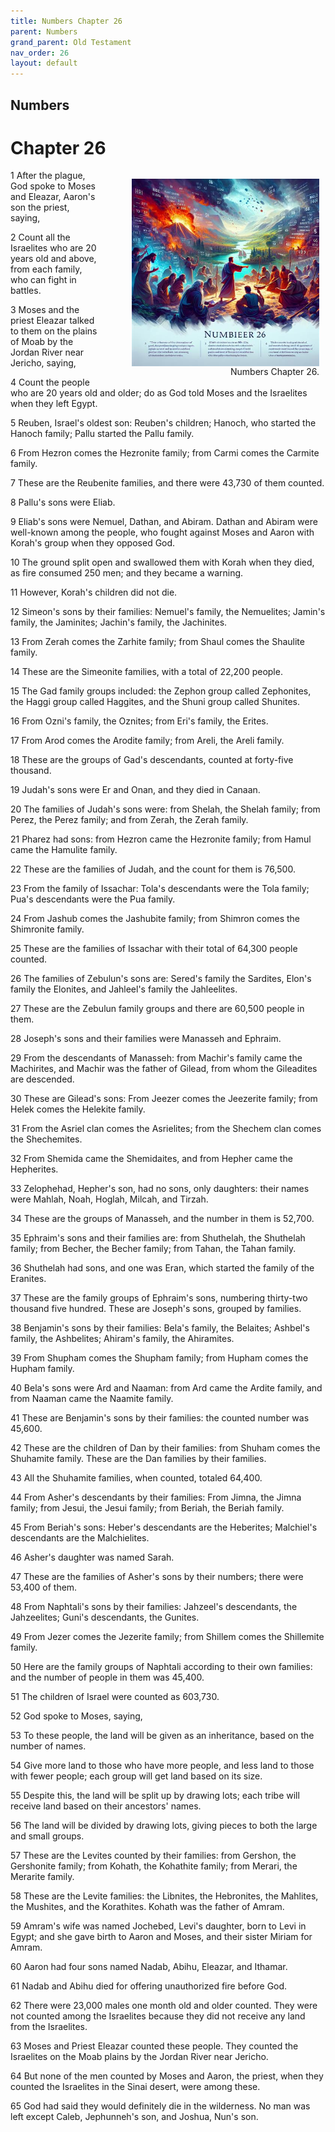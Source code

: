 ```yaml
---
title: Numbers Chapter 26
parent: Numbers
grand_parent: Old Testament
nav_order: 26
layout: default
---
```


## Numbers

# Chapter 26

<figure style="float: right; margin-right: 10px;">
    <img src="/assets/Image/Numbers/500/26.jpg" alt="Numbers Chapter 26" style="width: 300px; height: 300px; float: right;padding-left: 10px;"/>
    <figcaption style="clear: both;text-align: right;">Numbers Chapter 26.</figcaption>
</figure>
1 After the plague, God spoke to Moses and Eleazar, Aaron's son the priest, saying,

2 Count all the Israelites who are 20 years old and above, from each family, who can fight in battles.

3 Moses and the priest Eleazar talked to them on the plains of Moab by the Jordan River near Jericho, saying,

4 Count the people who are 20 years old and older; do as God told Moses and the Israelites when they left Egypt.

5 Reuben, Israel's oldest son: Reuben's children; Hanoch, who started the Hanoch family; Pallu started the Pallu family.

6 From Hezron comes the Hezronite family; from Carmi comes the Carmite family.

7 These are the Reubenite families, and there were 43,730 of them counted.

8 Pallu's sons were Eliab.

9 Eliab's sons were Nemuel, Dathan, and Abiram. Dathan and Abiram were well-known among the people, who fought against Moses and Aaron with Korah's group when they opposed God.

10 The ground split open and swallowed them with Korah when they died, as fire consumed 250 men; and they became a warning.

11 However, Korah's children did not die.

12 Simeon's sons by their families: Nemuel's family, the Nemuelites; Jamin's family, the Jaminites; Jachin's family, the Jachinites.

13 From Zerah comes the Zarhite family; from Shaul comes the Shaulite family.

14 These are the Simeonite families, with a total of 22,200 people.

15 The Gad family groups included: the Zephon group called Zephonites, the Haggi group called Haggites, and the Shuni group called Shunites.

16 From Ozni's family, the Oznites; from Eri's family, the Erites.

17 From Arod comes the Arodite family; from Areli, the Areli family.

18 These are the groups of Gad's descendants, counted at forty-five thousand.

19 Judah's sons were Er and Onan, and they died in Canaan.

20 The families of Judah's sons were: from Shelah, the Shelah family; from Perez, the Perez family; and from Zerah, the Zerah family.

21 Pharez had sons: from Hezron came the Hezronite family; from Hamul came the Hamulite family.

22 These are the families of Judah, and the count for them is 76,500.

23 From the family of Issachar: Tola's descendants were the Tola family; Pua's descendants were the Pua family.

24 From Jashub comes the Jashubite family; from Shimron comes the Shimronite family.

25 These are the families of Issachar with their total of 64,300 people counted.

26 The families of Zebulun's sons are: Sered's family the Sardites, Elon's family the Elonites, and Jahleel's family the Jahleelites.

27 These are the Zebulun family groups and there are 60,500 people in them.

28 Joseph's sons and their families were Manasseh and Ephraim.

29 From the descendants of Manasseh: from Machir's family came the Machirites, and Machir was the father of Gilead, from whom the Gileadites are descended.

30 These are Gilead's sons: From Jeezer comes the Jeezerite family; from Helek comes the Helekite family.

31 From the Asriel clan comes the Asrielites; from the Shechem clan comes the Shechemites.

32 From Shemida came the Shemidaites, and from Hepher came the Hepherites.

33 Zelophehad, Hepher's son, had no sons, only daughters: their names were Mahlah, Noah, Hoglah, Milcah, and Tirzah.

34 These are the groups of Manasseh, and the number in them is 52,700.

35 Ephraim's sons and their families are: from Shuthelah, the Shuthelah family; from Becher, the Becher family; from Tahan, the Tahan family.

36 Shuthelah had sons, and one was Eran, which started the family of the Eranites.

37 These are the family groups of Ephraim's sons, numbering thirty-two thousand five hundred. These are Joseph's sons, grouped by families.

38 Benjamin's sons by their families: Bela's family, the Belaites; Ashbel's family, the Ashbelites; Ahiram's family, the Ahiramites.

39 From Shupham comes the Shupham family; from Hupham comes the Hupham family.

40 Bela's sons were Ard and Naaman: from Ard came the Ardite family, and from Naaman came the Naamite family.

41 These are Benjamin's sons by their families: the counted number was 45,600.

42 These are the children of Dan by their families: from Shuham comes the Shuhamite family. These are the Dan families by their families.

43 All the Shuhamite families, when counted, totaled 64,400.

44 From Asher's descendants by their families: From Jimna, the Jimna family; from Jesui, the Jesui family; from Beriah, the Beriah family.

45 From Beriah's sons: Heber's descendants are the Heberites; Malchiel's descendants are the Malchielites.

46 Asher's daughter was named Sarah.

47 These are the families of Asher's sons by their numbers; there were 53,400 of them.

48 From Naphtali's sons by their families: Jahzeel's descendants, the Jahzeelites; Guni's descendants, the Gunites.

49 From Jezer comes the Jezerite family; from Shillem comes the Shillemite family.

50 Here are the family groups of Naphtali according to their own families: and the number of people in them was 45,400.

51 The children of Israel were counted as 603,730.

52 God spoke to Moses, saying,

53 To these people, the land will be given as an inheritance, based on the number of names.

54 Give more land to those who have more people, and less land to those with fewer people; each group will get land based on its size.

55 Despite this, the land will be split up by drawing lots; each tribe will receive land based on their ancestors' names.

56 The land will be divided by drawing lots, giving pieces to both the large and small groups.

57 These are the Levites counted by their families: from Gershon, the Gershonite family; from Kohath, the Kohathite family; from Merari, the Merarite family.

58 These are the Levite families: the Libnites, the Hebronites, the Mahlites, the Mushites, and the Korathites. Kohath was the father of Amram.

59 Amram's wife was named Jochebed, Levi's daughter, born to Levi in Egypt; and she gave birth to Aaron and Moses, and their sister Miriam for Amram.

60 Aaron had four sons named Nadab, Abihu, Eleazar, and Ithamar.

61 Nadab and Abihu died for offering unauthorized fire before God.

62 There were 23,000 males one month old and older counted. They were not counted among the Israelites because they did not receive any land from the Israelites.

63 Moses and Priest Eleazar counted these people. They counted the Israelites on the Moab plains by the Jordan River near Jericho.

64 But none of the men counted by Moses and Aaron, the priest, when they counted the Israelites in the Sinai desert, were among these.

65 God had said they would definitely die in the wilderness. No man was left except Caleb, Jephunneh's son, and Joshua, Nun's son.


